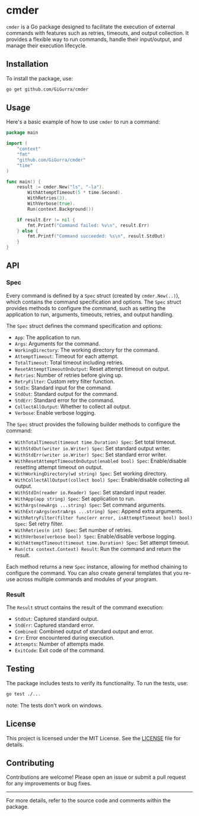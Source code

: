 # cmder

`cmder` is a Go package designed to facilitate the execution of external commands with features such as
retries, timeouts, and output collection. It provides a flexible way to run commands, handle their
input/output, and manage their execution lifecycle.

## Installation

To install the package, use:

```sh
go get github.com/GiGurra/cmder
```

## Usage

Here's a basic example of how to use `cmder` to run a command:

```go
package main

import (
	"context"
	"fmt"
	"github.com/GiGurra/cmder"
	"time"
)

func main() {
	result := cmder.New("ls", "-la").
		WithAttemptTimeout(5 * time.Second).
		WithRetries(3).
		WithVerbose(true).
		Run(context.Background())

	if result.Err != nil {
		fmt.Printf("Command failed: %v\n", result.Err)
	} else {
		fmt.Printf("Command succeeded: %s\n", result.StdOut)
	}
}

```

## API

### Spec

Every command is defined by a `Spec` struct (created by `cmder.New(..)`), which contains the command specification and
options. The `Spec` struct provides methods to configure the command, such as setting the application to run, arguments,
timeouts, retries, and output handling.

The `Spec` struct defines the command specification and options:

- `App`: The application to run.
- `Args`: Arguments for the command.
- `WorkingDirectory`: The working directory for the command.
- `AttemptTimeout`: Timeout for each attempt.
- `TotalTimeout`: Total timeout including retries.
- `ResetAttemptTimeoutOnOutput`: Reset attempt timeout on output.
- `Retries`: Number of retries before giving up.
- `RetryFilter`: Custom retry filter function.
- `StdIn`: Standard input for the command.
- `StdOut`: Standard output for the command.
- `StdErr`: Standard error for the command.
- `CollectAllOutput`: Whether to collect all output.
- `Verbose`: Enable verbose logging.

The `Spec` struct provides the following builder methods to configure the command:

- `WithTotalTimeout(timeout time.Duration) Spec`: Set total timeout.
- `WithStdOut(writer io.Writer) Spec`: Set standard output writer.
- `WithStdErr(writer io.Writer) Spec`: Set standard error writer.
- `WithResetAttemptTimeoutOnOutput(enabled bool) Spec`: Enable/disable resetting attempt timeout on output.
- `WithWorkingDirectory(wd string) Spec`: Set working directory.
- `WithCollectAllOutput(collect bool) Spec`: Enable/disable collecting all output.
- `WithStdIn(reader io.Reader) Spec`: Set standard input reader.
- `WithApp(app string) Spec`: Set application to run.
- `WithArgs(newArgs ...string) Spec`: Set command arguments.
- `WithExtraArgs(extraArgs ...string) Spec`: Append extra arguments.
- `WithRetryFilter(filter func(err error, isAttemptTimeout bool) bool) Spec`: Set retry filter.
- `WithRetries(n int) Spec`: Set number of retries.
- `WithVerbose(verbose bool) Spec`: Enable/disable verbose logging.
- `WithAttemptTimeout(timeout time.Duration) Spec`: Set attempt timeout.
- `Run(ctx context.Context) Result`: Run the command and return the result.

Each method returns a new `Spec` instance, allowing for method chaining to configure the command. You can also create
general templates that you re-use across multiple commands and modules of your program.

### Result

The `Result` struct contains the result of the command execution:

- `StdOut`: Captured standard output.
- `StdErr`: Captured standard error.
- `Combined`: Combined output of standard output and error.
- `Err`: Error encountered during execution.
- `Attempts`: Number of attempts made.
- `ExitCode`: Exit code of the command.

## Testing

The package includes tests to verify its functionality. To run the tests, use:

```sh
go test ./...
```

note: The tests don't work on windows.

## License

This project is licensed under the MIT License. See the [LICENSE](LICENSE) file for details.

## Contributing

Contributions are welcome! Please open an issue or submit a pull request for any improvements or bug fixes.

---

For more details, refer to the source code and comments within the package.
